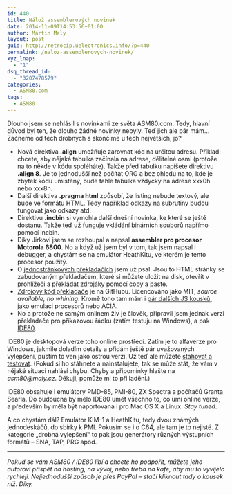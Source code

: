 ```yaml
---
id: 440
title: Nálož assemblerových novinek
date: 2014-11-09T14:53:56+01:00
author: Martin Maly
layout: post
guid: http://retrocip.uelectronics.info/?p=440
permalink: /naloz-assemblerovych-novinek/
xyz_lnap:
  - "1"
dsq_thread_id:
  - "3207478579"
categories:
  - ASM80.com
tags:
  - ASM80
---
```

Dlouho jsem se nehlásil s novinkami ze světa ASM80.com. Tedy, hlavní důvod byl ten, že dlouho žádné novinky nebyly. Teď jich ale pár mám&#8230; Začneme od těch drobných a skončíme u těch největších, jo?

  * Nová direktiva **.align** umožňuje zarovnat kód na určitou adresu. Příklad: chcete, aby nějaká tabulka začínala na adrese, dělitelné osmi (protože na to někde v kódu spoléháte). Takže před tabulku napíšete direktivu **.align 8**. Je to jednodušší než počítat ORG a bez ohledu na to, kde je zbytek kódu umístěný, bude tahle tabulka vždycky na adrese xxx0h nebo xxx8h.
  * Další direktiva **.pragma html** způsobí, že listing nebude textový, ale bude ve formátu HTML. Tedy například odkazy na subrutiny budou fungovat jako odkazy atd.
  * Direktivu **.incbin** si vymohla další dnešní novinka, ke které se ještě dostanu. Takže teď už funguje vkládání binárních souborů napřímo pomocí incbin.
  * Díky Jirkovi jsem se rozhoupal a napsal **assembler pro procesor Motorola 6800**. No a když už jsem byl v tom, tak jsem napsal i debugger, a chystám se na emulátor HeathKitu, ve kterém je tento procesor použitý.
  * O [jednostránkových překladačích](http://retrocip.uelectronics.info/uplne-miniaturni-update-asm80/ "Úplně miniaturní update ASM80") jsem už psal. Jsou to HTML stránky se zabudovaným překladačem, které si můžete uložit na disk, otevřít v prohlížeči a překládat zdrojáky pomocí copy a paste.
  * [Zdrojový kód překladače](https://github.com/maly/asm80) je na GitHubu. Licencováno jako MIT, _source available, no whining_. Kromě toho tam mám i [pár dalších JS kousků,](https://github.com/maly?tab=repositories) jako emulaci procesorů nebo ACIA.
  * No a protože ne samým onlinem živ je člověk, připravil jsem jednak verzi překladače pro příkazovou řádku (zatím testuju na Windows), a pak [IDE80](http://www.ide80.com).

IDE80 je desktopová verze toho online prostředí. Zatím je to alfaverze pro Windows, jakmile doladím detaily a přidám ještě pár uvažovaných vylepšení, pustím to ven jako ostrou verzi. Už teď ale můžete [stahovat a testovat](http://www.ide80.com). (Pokud si ho stáhnete a nainstalujete, tak se může stát, že vám v nějaké situaci nahlásí chybu. Chyby a připomínky hlašte na _asm80@maly.cz_. Děkuji, pomůže mi to při ladění.)

IDE80 obsahuje i emulátory PMD-85, PMI-80, ZX Spectra a počítačů Granta Searla. Do budoucna by mělo IDE80 umět všechno to, co umí online verze, a především by měla být naportovaná i pro Mac OS X a Linux. _Stay tuned_.

A co chystám dál? Emulátor KIM-1 a HeathKitu, tedy dvou známých jednodeskáčů, do sbírky k PMI. Pokusím se i o C64, ale tam je to nejisté. Z kategorie &#8222;drobná vylepšení&#8220; to pak jsou generátory různých výstupních formátů &#8211; SNA, TAP, PRG apod.

* * *

_Pokud se vám ASM80 / IDE80 líbí a chcete ho podpořit, můžete jeho autorovi přispět na hosting, na vývoj, nebo třeba na kafe, aby mu to vyvíjelo rychleji. Nejjednodušší způsob je přes PayPal &#8211; stačí kliknout tady o kousek níž. Díky._

<div class="bitcoin-button" data-address="1C1WSFq8pvBu3ZqNgerqa1QZZy9Jp1jgwK" data-info="transactions" data-message="Poděkování Bitcoinem potěší">
</div>

<!-- Place this snippet somewhere after the last button -->